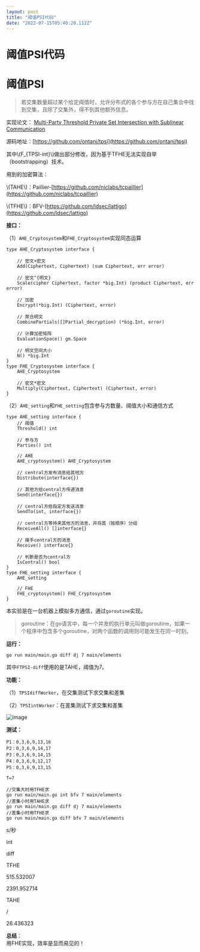 ```yaml
---
layout: post
title: "阈值PSI代码"
date: "2022-07-15T05:40:20.112Z"
---
```

阈值PSI代码
=======

阈值PSI
=====

> 若交集数量超过某个给定阈值时，允许分布式的各个参与方在自己集合中找到交集，且除了交集外，得不到其他额外信息。

实现论文： [Multi-Party Threshold Private Set Intersection with Sublinear Communication](https://eprint.iacr.org/2020/600)

源码地址：[https://github.com/ontanj/tpsi](https://github.com/ontanj/tpsi)

其中\\(F\_{TPSI-int}\\)做出部分修改，因为基于TFHE无法实现自举（bootstrapping）技术。

用到的加密算法：

\\(TAHE\\)：Paillier-[https://github.com/niclabs/tcpaillier](https://github.com/niclabs/tcpaillier)

\\(TFHE\\)：BFV-[https://github.com/ldsec/lattigo](https://github.com/ldsec/lattigo)

**接口：**

（1）`AHE_Cryptosystem`和`FHE_Cryptosystem`实现同态运算

    type AHE_Cryptosystem interface {
    
        // 密文+密文
        Add(Ciphertext, Ciphertext) (sum Ciphertext, err error)
    
        // 密文^{明文}
        Scale(cipher Ciphertext, factor *big.Int) (product Ciphertext, err error)
        
        // 加密
        Encrypt(*big.Int) (Ciphertext, error)
    
        // 聚合明文
        CombinePartials([]Partial_decryption) (*big.Int, error)
    
        // 计算加密矩阵
        EvaluationSpace() gm.Space
    
        // 明文空间大小
        N() *big.Int
    }
    type FHE_Cryptosystem interface {
        AHE_Cryptosystem
    
        // 密文*密文
        Multiply(Ciphertext, Ciphertext) (Ciphertext, error)
    }
    

（2）`AHE_setting`和`FHE_setting`包含参与方数量、阈值大小和通信方式

    type AHE_setting interface {
    	// 阈值
    	Threshold() int
    
    	// 参与方
    	Parties() int
    
    	// AHE
    	AHE_cryptosystem() AHE_Cryptosystem
    
    	// central方发布消息给其他方
    	Distribute(interface{})
    
    	// 其他方给central方传递消息
    	Send(interface{})
    
    	// central方给指定方发送消息
    	SendTo(int, interface{})
    
    	// central方等待来其他方的消息，并将其（按顺序）分组
    	ReceiveAll() []interface{}
    
    	// 接手central方的消息
    	Receive() interface{}
    
    	// 判断是否为central方
    	IsCentral() bool
    }
    type FHE_setting interface {
    	AHE_setting
    
    	// FHE
    	FHE_cryptosystem() FHE_Cryptosystem
    }
    

本实验是在一台机器上模拟多方通信，通过`goroutine`实现。

> goroutine：在go语言中，每一个并发的执行单元叫做goroutine，如果一个程序中包含多个goroutine，对两个函数的调用则可能发生在同一时刻。

**运行：**

    go run main/main.go diff dj 7 main/elements
    

其中`FTPSI-diff`使用的是TAHE，阈值为7。

**功能：**

（1）`TPSIdiffWorker`，在交集测试下求交集和差集

（2）`TPSIintWorker`：在差集测试下求交集和差集

![image](https://img2022.cnblogs.com/blog/1928790/202207/1928790-20220714220749938-672637813.png)

**测试：**

    P1：0,3,6,9,13,16
    P2：0,3,6,9,14,17
    P3：0,3,6,9,14,15
    P4：0,3,6,9,12,17
    P5：0,3,6,9,13,15
    
    T=7
    
    //交集大时用TFHE求
    go run main/main.go int bfv 7 main/elements
    //差集小时用TAHE求
    go run main/main.go diff dj 7 main/elements
    //差集小时用TFHE求
    go run main/main.go diff bfv 7 main/elements
    

s/秒

int

diff

TFHE

515.532007

2391.952714

TAHE

/

26.436323

**总结**：  
用FHE实现，效率是显而易见的！